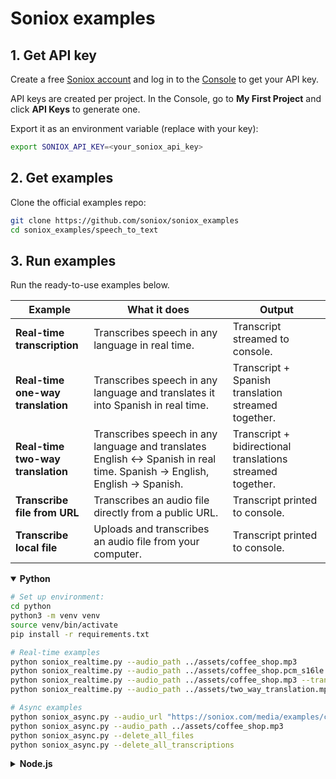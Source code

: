 # Soniox examples

## 1. Get API key

Create a free [Soniox account](https://console.soniox.com/signup) and log in to the [Console](https://console.soniox.com) to get your API key.

API keys are created per project. In the Console, go to **My First Project** and click **API Keys** to generate one.


Export it as an environment variable (replace with your key):

```sh
export SONIOX_API_KEY=<your_soniox_api_key>
```


## 2. Get examples

Clone the official examples repo:

```sh
git clone https://github.com/soniox/soniox_examples
cd soniox_examples/speech_to_text
```

## 3. Run examples 

Run the ready-to-use examples below.

| Example                               | What it does                                                                                                     | Output                                                       |
|---------------------------------------|------------------------------------------------------------------------------------------------------------------|--------------------------------------------------------------|
| **Real-time <br> transcription**      | Transcribes speech in any language in real time.                                                             | Transcript streamed to console.                              |
| **Real-time <br> one-way translation** | Transcribes speech in any language and translates it into Spanish in real time.                              | Transcript + Spanish translation streamed together.          |
| **Real-time <br> two-way translation** | Transcribes speech in any language and translates English ↔ Spanish in real time. Spanish → English, English → Spanish. | Transcript + bidirectional translations streamed together.   |
| **Transcribe <br> file from URL**     | Transcribes an audio file directly from a public URL.                                                        | Transcript printed to console.                               |
| **Transcribe <br> local file**        | Uploads and transcribes an audio file from your computer.                                                    | Transcript printed to console.                               |


<details open>
<summary><b>Python</b></summary>

```sh
# Set up environment:
cd python
python3 -m venv venv
source venv/bin/activate
pip install -r requirements.txt

# Real-time examples
python soniox_realtime.py --audio_path ../assets/coffee_shop.mp3
python soniox_realtime.py --audio_path ../assets/coffee_shop.pcm_s16le --audio_format pcm_s16le
python soniox_realtime.py --audio_path ../assets/coffee_shop.mp3 --translation one_way
python soniox_realtime.py --audio_path ../assets/two_way_translation.mp3 --translation two_way

# Async examples
python soniox_async.py --audio_url "https://soniox.com/media/examples/coffee_shop.mp3"
python soniox_async.py --audio_path ../assets/coffee_shop.mp3
python soniox_async.py --delete_all_files
python soniox_async.py --delete_all_transcriptions
```
</details>

<details>
<summary><b>Node.js</b></summary>

```sh
# Set up environment:
cd nodejs
npm install

# Real-time examples
node soniox_realtime.js --audio_path ../assets/coffee_shop.mp3
node soniox_realtime.js --audio_path ../assets/coffee_shop.pcm_s16le --audio_format pcm_s16le
node soniox_realtime.js --audio_path ../assets/coffee_shop.mp3 --translation one_way
node soniox_realtime.js --audio_path ../assets/two_way_translation.mp3 --translation two_way

# Async examples
node soniox_async.js --audio_url "https://soniox.com/media/examples/coffee_shop.mp3"
node soniox_async.js --audio_path ../assets/coffee_shop.mp3
node soniox_async.js --delete_all_files
node soniox_async.js --delete_all_transcriptions
```
